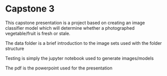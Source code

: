 # Capstone 3
This capstone presentation is a project based on creating an image classifier model which will determine whether a photographed vegetable/fruit is fresh or stale.

The data folder is a brief introduction to the image sets used with the folder structure

Testing is simply the jupyter notebook used to generate images/models

The pdf is the powerpoint used for the presentation